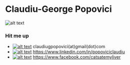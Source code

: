 # Claudiu-George Popovici 

![alt text](https://i.ibb.co/FKr4Xjk/IMG-20200223-125137-1.jpg) 




### Hit me up

- <a href="mailto:claudiugpopovici@gmail.com">![alt text](https://svgur.com/i/Mn_.svg)</a> claudiugpopovici(at)gmail(dot)com 
- <a href="https://www.linkedin.com/in/popoviciclaudiu" target="_blank">![alt text](https://svgur.com/i/MkV.svg)</a> https://www.linkedin.com/in/popoviciclaudiu 
- <a href="https://www.facebook.com/catsatemyliver">![alt text](https://svgur.com/i/MnZ.svg)</a> https://www.facebook.com/catsatemyliver
